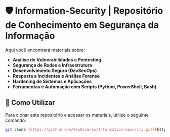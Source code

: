 # 🛡️ Information-Security | Repositório de Conhecimento em Segurança da Informação

Aqui você encontrará materiais sobre:
* **Análise de Vulnerabilidades e Pentesting**
* **Segurança de Redes e Infraestrutura**
* **Desenvolvimento Seguro (DevSecOps)**
* **Resposta a Incidentes e Análise Forense**
* **Hardening de Sistemas e Aplicações**
* **Ferramentas e Automação com Scripts (Python, PowerShell, Bash)**

## 🚀 Como Utilizar

Para clonar este repositório e acessar os materiais, utilize o seguinte comando:

```bash
git clone [https://github.com/SeuUsuario/Information-Security.git](https://github.com/SeuUsuario/Information-Security.git)
